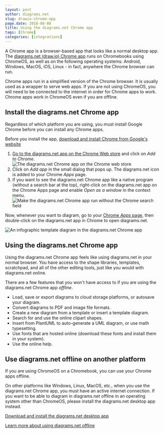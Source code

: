 ```yaml
---
layout: post
author: diagrams.net
slug: drawio-chrome-app
page.date: 2018-08-08
title: Using the diagrams.net Chrome app
tags: [Chrome]
categories: [integrations]
---
```


A Chrome app is a browser-based app that looks like a normal desktop app. The [diagrams.net (draw.io) Chrome app](https://chrome.google.com/webstore/detail/drawio-diagrams/onlkggianjhjenigcpigpjehhpplldkc?hl=en) runs on Chromebooks using ChromeOS, as well as on the following operating systems: Android, Windows, MacOS, iOS, Linux - in fact, anywhere the Chrome browser can run.

Chrome apps run in a simplified version of the Chrome browser. It is usually used as a wrapper to serve web apps. If you are not using ChromeOS, you will need to be connected to the internet in order for Chrome apps to work. Chrome apps work in ChromeOS even if you are offline.

## Install the diagrams.net Chrome app

Regardless of which platform you are using, you must install Google Chrome before you can install any Chrome apps.

Before you install the app, [download and install Chrome from Google's website](https://www.google.com/chrome/)

1. [Go to the diagrams.net app on the Chrome Web store](https://chrome.google.com/webstore/detail/drawio-diagrams/onlkggianjhjenigcpigpjehhpplldkc?hl=en) and click on _Add to Chrome_.
<br /><img src="/assets/img/blog/drawio-chrome-web-store.png" style="max-width:100%;height:auto;" alt="The diagrams.net Chrome app on the Chrome web store">
2. Click on _Add app_ in the small dialog that pops up. The diagrams.net icon is added to your Chrome _Apps_ page.
3. If you want to see the diagrams.net Chrome app like a native program (without a search bar at the top), right-click on the diagrams.net app on the Chrome Apps page and enable _Open as a window_ in the context menu.
<br /><img src="/assets/img/blog/drawio-chrome-web-app-open-as-window.png" style="max-width:100%;height:auto;" alt="Make the diagrams.net Chrome app run without the Chrome search field">

Now, whenever you want to diagram, go to your [Chrome _Apps_ page](chrome://apps), then double-click on the diagrams.net app in Chrome to open diagrams.net.

<img src="/assets/img/blog/drawio-chrome-web-app-example.png" style="max-width:100%;height:auto;" alt="An infographic template diagram in the diagrams.net Chrome app">

## Using the diagrams.net Chrome app

Using the diagrams.net Chrome app feels like using diagrams.net in your normal browser. You have access to the shape libraries, templates, scratchpad, and all of the other editing tools, just like you would with diagrams.net online.

There are a few features that you won't have access to if you are using the diagrams.net Chrome app _offline_.

- Load, save or export diagrams to cloud storage platforms, or autosave your diagram.
- Convert diagrams to PDF and image file formats.
- Create a new diagram from a template or insert a template diagram.
- Search for and use the online clipart shapes.
- Insert from PlantUML to auto-generate a UML diagram, or use math typesetting.
- Use fonts that are hosted online (download these fonts and install them in your system).
- Use the online help.

## Use diagrams.net offline on another platform

If you are using ChromeOS on a Chromebook, you can use your Chrome apps offline.

On other platforms like Windows, Linux, MacOS, etc., when you use the diagrams.net Chrome app, you must have an active internet connection. If you want to be able to diagram in diagrams.net offline in an operating system other than ChromeOS, please install the diagrams.net desktop app instead.

[Download and install the diagrams.net desktop app](https://get.diagrams.net)

[Learn more about using diagrams.net offline](/blog/diagrams-offline.html)
